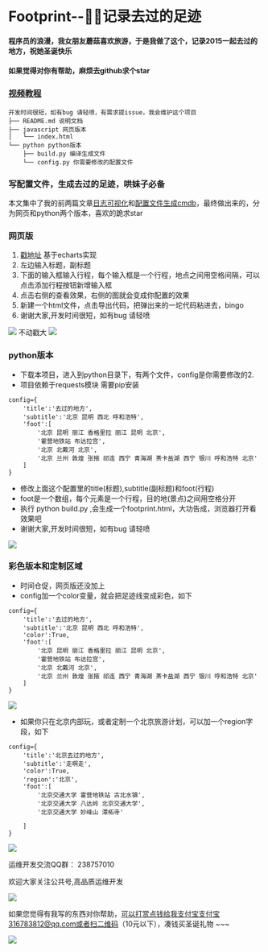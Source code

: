 # Footprint--:snail::mushroom:记录去过的足迹

#### 程序员的浪漫，我女朋友蘑菇喜欢旅游，于是我做了这个，记录2015一起去过的地方，祝她圣诞快乐

#### 如果觉得对你有帮助，麻烦去github求个star

### [视频教程](http://www.weibo.com/2503738775/D9TrKaLZv)


```
开发时间很短，如有bug 请轻喷，有需求提issue，我会维护这个项目
├── README.md 说明文档
├── javascript 网页版本
│   └── index.html
└── python python版本
    ├── build.py 编译生成文件
    └── config.py 你需要修改的配置文件

```

### 写配置文件，生成去过的足迹，哄妹子必备

本文集中了我的前两篇文章[日志可视化](https://github.com/shengxinjing/my_blog/issues/2)和[配置文件生成cmdb](http://shengxinjing.cn/woniu-cmdb/)，最终做出来的，分为网页和python两个版本，喜欢的跪求star

### 网页版

1. [戳地址](http://mushdog.sinaapp.com/footprint.html) 基于echarts实现
2. 左边输入标题，副标题
3. 下面的输入框输入行程，每个输入框是一个行程，地点之间用空格间隔，可以点击添加行程按钮新增输入框
4. 点击右侧的查看效果，右侧的图就会变成你配置的效果
5. 新建一个html文件，点击导出代码，把弹出来的一坨代码粘进去，bingo
6. 谢谢大家,开发时间很短，如有bug 请轻喷


![](http://7xjoq9.com1.z0.glb.clouddn.com/footprint01.png)
不动戳大
![](http://7xjoq9.com1.z0.glb.clouddn.com/footprint02.gif)

### python版本

* 下载本项目，进入到python目录下，有两个文件，config是你需要修改的2. 
* 项目依赖于requests模块 需要pip安装

```
config={
	'title':'去过的地方',
	'subtitle':'北京 昆明 西北 呼和浩特',
	'foot':[
		'北京 昆明 丽江 香格里拉 丽江 昆明 北京',
		'霍营地铁站 布达拉宫',
		'北京 北戴河 北京',
		'北京 兰州 敦煌 张掖 祁连 西宁 青海湖 茶卡盐湖 西宁 银川 呼和浩特 北京'
	]
}

```

* 修改上面这个配置里的title(标题),subtitle(副标题)和foot(行程)
* foot是一个数组，每个元素是一个行程，目的地(景点)之间用空格分开
* 执行 python build.py ,会生成一个footprint.html，大功告成，浏览器打开看效果吧
* 谢谢大家,开发时间很短，如有bug 请轻喷

![](http://7xjoq9.com1.z0.glb.clouddn.com/footprint03.gif)


### 彩色版本和定制区域

* 时间仓促，网页版还没加上
* config加一个color变量，就会把足迹线变成彩色，如下

```
config={
	'title':'去过的地方',
	'subtitle':'北京 昆明 西北 呼和浩特',
	'color':True,
	'foot':[
		'北京 昆明 丽江 香格里拉 丽江 昆明 北京',
		'霍营地铁站 布达拉宫',
		'北京 北戴河 北京',
		'北京 兰州 敦煌 张掖 祁连 西宁 青海湖 茶卡盐湖 西宁 银川 呼和浩特 北京'
	]
}
```

![](http://7xjoq9.com1.z0.glb.clouddn.com/footprint04.gif)


* 如果你只在北京内部玩，或者定制一个北京旅游计划，可以加一个region字段，如下

```
config={
	'title':'北京去过的地方',
	'subtitle':'走啊走',
	'color':True,
	'region':'北京',
	'foot':[
		'北京交通大学 霍营地铁站 古北水镇',
		'北京交通大学 八达岭 北京交通大学',
		'北京交通大学 妙峰山 潭柘寺'
		
	]
}
```



![](http://7xjoq9.com1.z0.glb.clouddn.com/footprint05.gif)



<p>运维开发交流QQ群： 238757010</p>
欢迎大家关注公共号,高品质运维开发

![](http://7xjoq9.com1.z0.glb.clouddn.com/erweima.jpg)

如果您觉得有我写的东西对你帮助，可以打赏点钱给我支付宝支付宝316783812@qq.com或者扫二维码（10元以下），凑钱买圣诞礼物 ~~~

![](http://7xjoq9.com1.z0.glb.clouddn.com/zhifubao.png)




